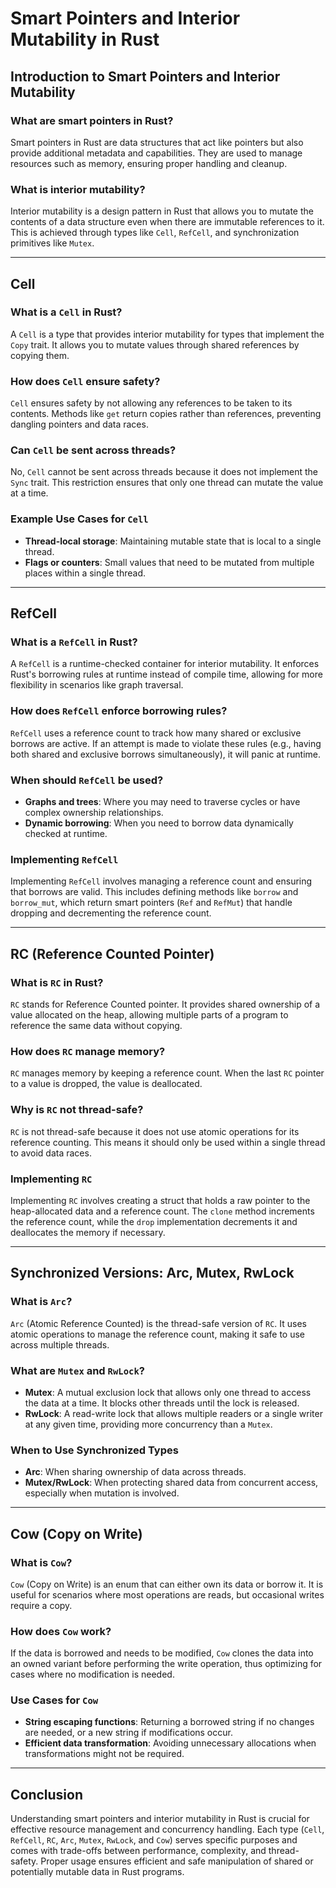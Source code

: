 # Smart Pointers and Interior Mutability in Rust

## Introduction to Smart Pointers and Interior Mutability

### What are smart pointers in Rust?

Smart pointers in Rust are data structures that act like pointers but also provide additional metadata and capabilities. They are used to manage resources such as memory, ensuring proper handling and cleanup.

### What is interior mutability?

Interior mutability is a design pattern in Rust that allows you to mutate the contents of a data structure even when there are immutable references to it. This is achieved through types like `Cell`, `RefCell`, and synchronization primitives like `Mutex`.

---

## Cell

### What is a `Cell` in Rust?

A `Cell` is a type that provides interior mutability for types that implement the `Copy` trait. It allows you to mutate values through shared references by copying them.

### How does `Cell` ensure safety?

`Cell` ensures safety by not allowing any references to be taken to its contents. Methods like `get` return copies rather than references, preventing dangling pointers and data races.

### Can `Cell` be sent across threads?

No, `Cell` cannot be sent across threads because it does not implement the `Sync` trait. This restriction ensures that only one thread can mutate the value at a time.

### Example Use Cases for `Cell`

- **Thread-local storage**: Maintaining mutable state that is local to a single thread.
- **Flags or counters**: Small values that need to be mutated from multiple places within a single thread.

---

## RefCell

### What is a `RefCell` in Rust?

A `RefCell` is a runtime-checked container for interior mutability. It enforces Rust's borrowing rules at runtime instead of compile time, allowing for more flexibility in scenarios like graph traversal.

### How does `RefCell` enforce borrowing rules?

`RefCell` uses a reference count to track how many shared or exclusive borrows are active. If an attempt is made to violate these rules (e.g., having both shared and exclusive borrows simultaneously), it will panic at runtime.

### When should `RefCell` be used?

- **Graphs and trees**: Where you may need to traverse cycles or have complex ownership relationships.
- **Dynamic borrowing**: When you need to borrow data dynamically checked at runtime.

### Implementing `RefCell`

Implementing `RefCell` involves managing a reference count and ensuring that borrows are valid. This includes defining methods like `borrow` and `borrow_mut`, which return smart pointers (`Ref` and `RefMut`) that handle dropping and decrementing the reference count.

---

## RC (Reference Counted Pointer)

### What is `RC` in Rust?

`RC` stands for Reference Counted pointer. It provides shared ownership of a value allocated on the heap, allowing multiple parts of a program to reference the same data without copying.

### How does `RC` manage memory?

`RC` manages memory by keeping a reference count. When the last `RC` pointer to a value is dropped, the value is deallocated.

### Why is `RC` not thread-safe?

`RC` is not thread-safe because it does not use atomic operations for its reference counting. This means it should only be used within a single thread to avoid data races.

### Implementing `RC`

Implementing `RC` involves creating a struct that holds a raw pointer to the heap-allocated data and a reference count. The `clone` method increments the reference count, while the `drop` implementation decrements it and deallocates the memory if necessary.

---

## Synchronized Versions: Arc, Mutex, RwLock

### What is `Arc`?

`Arc` (Atomic Reference Counted) is the thread-safe version of `RC`. It uses atomic operations to manage the reference count, making it safe to use across multiple threads.

### What are `Mutex` and `RwLock`?

- **Mutex**: A mutual exclusion lock that allows only one thread to access the data at a time. It blocks other threads until the lock is released.
- **RwLock**: A read-write lock that allows multiple readers or a single writer at any given time, providing more concurrency than a `Mutex`.

### When to Use Synchronized Types

- **Arc**: When sharing ownership of data across threads.
- **Mutex/RwLock**: When protecting shared data from concurrent access, especially when mutation is involved.

---

## Cow (Copy on Write)

### What is `Cow`?

`Cow` (Copy on Write) is an enum that can either own its data or borrow it. It is useful for scenarios where most operations are reads, but occasional writes require a copy.

### How does `Cow` work?

If the data is borrowed and needs to be modified, `Cow` clones the data into an owned variant before performing the write operation, thus optimizing for cases where no modification is needed.

### Use Cases for `Cow`

- **String escaping functions**: Returning a borrowed string if no changes are needed, or a new string if modifications occur.
- **Efficient data transformation**: Avoiding unnecessary allocations when transformations might not be required.

---

## Conclusion

Understanding smart pointers and interior mutability in Rust is crucial for effective resource management and concurrency handling. Each type (`Cell`, `RefCell`, `RC`, `Arc`, `Mutex`, `RwLock`, and `Cow`) serves specific purposes and comes with trade-offs between performance, complexity, and thread-safety. Proper usage ensures efficient and safe manipulation of shared or potentially mutable data in Rust programs.